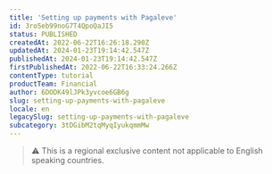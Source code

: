 ```yaml
---
title: 'Setting up payments with Pagaleve'
id: 3ro5eb99noG7T4QpoQaJI5
status: PUBLISHED
createdAt: 2022-06-22T16:26:18.290Z
updatedAt: 2024-01-23T19:14:42.547Z
publishedAt: 2024-01-23T19:14:42.547Z
firstPublishedAt: 2022-06-22T16:33:24.266Z
contentType: tutorial
productTeam: Financial
author: 6DODK49lJPk3yvcoe6GB6g
slug: setting-up-payments-with-pagaleve
locale: en
legacySlug: setting-up-payments-with-pagaleve
subcategory: 3tDGibM2tqMyqIyukqmmMw
---
```


>⚠️ This is a regional exclusive content not applicable to English speaking countries.
